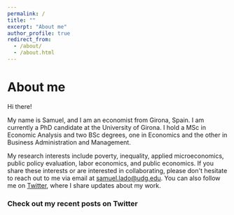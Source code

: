 ```yaml
---
permalink: /
title: ""
excerpt: "About me"
author_profile: true
redirect_from: 
  - /about/
  - /about.html
---
```

About me
======

Hi there! 

My name is Samuel, and I am an economist from Girona, Spain. I am currently a PhD candidate at the University of Girona. I hold a MSc in Economic Analysis and two BSc degrees, one in Economics and the other in Business Administration and Management.

My research interests include poverty, inequality, applied microeconomics, public policy evaluation, labor economics, and public economics. If you share these interests or are interested in collaborating, please don't hesitate to reach out to me via email at samuel.lado@udg.edu. You can also follow me on [Twitter](https://twitter.com/samuellf11), where I share updates about my work. 

### Check out my recent posts on Twitter

<a class="twitter-timeline" data-tweet-limit="1" data-width="700"  align="center"  href="https://twitter.com/SamuelLF11?ref_src=twsrc%5Etfw"> </a> <script async src="https://platform.twitter.com/widgets.js" charset="utf-8"></script>
